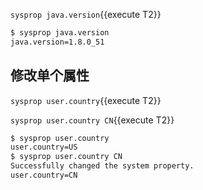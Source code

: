 `sysprop java.version`{{execute T2}} 

```bash
$ sysprop java.version
java.version=1.8.0_51
```

## 修改单个属性

`sysprop user.country`{{execute T2}} 

`sysprop user.country CN`{{execute T2}} 

```bash
$ sysprop user.country
user.country=US
$ sysprop user.country CN
Successfully changed the system property.
user.country=CN
```
